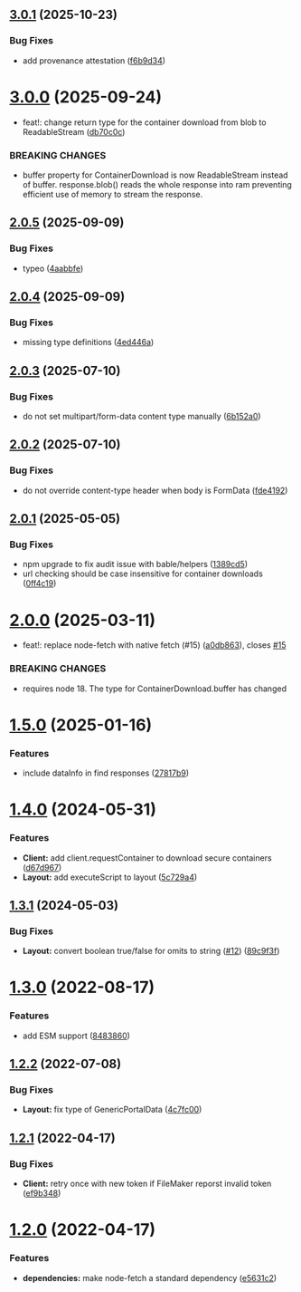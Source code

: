 ## [3.0.1](https://github.com/soliantconsulting/fm-data-api-client/compare/v3.0.0...v3.0.1) (2025-10-23)


### Bug Fixes

* add provenance attestation ([f6b9d34](https://github.com/soliantconsulting/fm-data-api-client/commit/f6b9d34358969724ab3d40d1b1635021fd4f38e1))

# [3.0.0](https://github.com/soliantconsulting/fm-data-api-client/compare/v2.0.5...v3.0.0) (2025-09-24)


* feat!: change return type for the container download from blob to ReadableStream ([db70c0c](https://github.com/soliantconsulting/fm-data-api-client/commit/db70c0c37a3b6500c28082b3f34b3642b9dc418e))


### BREAKING CHANGES

* buffer property for ContainerDownload is now ReadableStream instead of buffer.  response.blob() reads the whole response into ram preventing efficient use of memory to stream the response.

## [2.0.5](https://github.com/soliantconsulting/fm-data-api-client/compare/v2.0.4...v2.0.5) (2025-09-09)


### Bug Fixes

* typeo ([4aabbfe](https://github.com/soliantconsulting/fm-data-api-client/commit/4aabbfe1fdb1419a8d44983a759279013c63e8ca))

## [2.0.4](https://github.com/soliantconsulting/fm-data-api-client/compare/v2.0.3...v2.0.4) (2025-09-09)


### Bug Fixes

* missing type definitions ([4ed446a](https://github.com/soliantconsulting/fm-data-api-client/commit/4ed446a64c5dccf248d2ab14eb1273f60d8cfda2))

## [2.0.3](https://github.com/soliantconsulting/fm-data-api-client/compare/v2.0.2...v2.0.3) (2025-07-10)


### Bug Fixes

* do not set multipart/form-data content type manually ([6b152a0](https://github.com/soliantconsulting/fm-data-api-client/commit/6b152a01eeda2ba7d30447a2c081e472784b7c9c))

## [2.0.2](https://github.com/soliantconsulting/fm-data-api-client/compare/v2.0.1...v2.0.2) (2025-07-10)


### Bug Fixes

* do not override content-type header when body is FormData ([fde4192](https://github.com/soliantconsulting/fm-data-api-client/commit/fde4192994274016b09d6e048a4d57fcafdefdd2))

## [2.0.1](https://github.com/soliantconsulting/fm-data-api-client/compare/v2.0.0...v2.0.1) (2025-05-05)


### Bug Fixes

* npm upgrade to fix audit issue with bable/helpers ([1389cd5](https://github.com/soliantconsulting/fm-data-api-client/commit/1389cd55191154bd3a44d44da37134079a528631))
* url checking should be case insensitive for container downloads ([0ff4c19](https://github.com/soliantconsulting/fm-data-api-client/commit/0ff4c194487d3ae482669967d1c7bc3b2f3933af))

# [2.0.0](https://github.com/soliantconsulting/fm-data-api-client/compare/v1.5.0...v2.0.0) (2025-03-11)


* feat!: replace node-fetch with native fetch (#15) ([a0db863](https://github.com/soliantconsulting/fm-data-api-client/commit/a0db863e8e893def866839cf1800b480ec4c49c1)), closes [#15](https://github.com/soliantconsulting/fm-data-api-client/issues/15)


### BREAKING CHANGES

* requires node 18. The type for ContainerDownload.buffer has changed

# [1.5.0](https://github.com/soliantconsulting/fm-data-api-client/compare/v1.4.0...v1.5.0) (2025-01-16)


### Features

* include dataInfo in find responses ([27817b9](https://github.com/soliantconsulting/fm-data-api-client/commit/27817b9d41c778386ef3603d64252a608919cbe5))

# [1.4.0](https://github.com/soliantconsulting/fm-data-api-client/compare/v1.3.1...v1.4.0) (2024-05-31)


### Features

* **Client:** add client.requestContainer to download secure containers ([d67d967](https://github.com/soliantconsulting/fm-data-api-client/commit/d67d9677eaae46d88b1146689782fc38b3cff08c))
* **Layout:** add executeScript to layout ([5c729a4](https://github.com/soliantconsulting/fm-data-api-client/commit/5c729a4ac8e17b4451e5bfdb02a4952f02f8b0bd))

## [1.3.1](https://github.com/soliantconsulting/fm-data-api-client/compare/v1.3.0...v1.3.1) (2024-05-03)


### Bug Fixes

* **Layout:** convert boolean true/false for omits to string ([#12](https://github.com/soliantconsulting/fm-data-api-client/issues/12)) ([89c9f3f](https://github.com/soliantconsulting/fm-data-api-client/commit/89c9f3ff5969178e729b98284d034fe75bda0892))

# [1.3.0](https://github.com/soliantconsulting/fm-data-api-client/compare/v1.2.2...v1.3.0) (2022-08-17)


### Features

* add ESM support ([8483860](https://github.com/soliantconsulting/fm-data-api-client/commit/84838604099db5a2f31f991b88545bb2694999db))

## [1.2.2](https://github.com/soliantconsulting/fm-data-api-client/compare/v1.2.1...v1.2.2) (2022-07-08)


### Bug Fixes

* **Layout:** fix type of GenericPortalData ([4c7fc00](https://github.com/soliantconsulting/fm-data-api-client/commit/4c7fc0086cbfe50c89679c12c3a62e615d5e090c))

## [1.2.1](https://github.com/soliantconsulting/fm-data-api-client/compare/v1.2.0...v1.2.1) (2022-04-17)


### Bug Fixes

* **Client:** retry once with new token if FileMaker reporst invalid token ([ef9b348](https://github.com/soliantconsulting/fm-data-api-client/commit/ef9b348ab7273e4c7a7b60840bb4a141d1557b43))

# [1.2.0](https://github.com/soliantconsulting/fm-data-api-client/compare/v1.1.1...v1.2.0) (2022-04-17)


### Features

* **dependencies:** make node-fetch a standard dependency ([e5631c2](https://github.com/soliantconsulting/fm-data-api-client/commit/e5631c296eb1c431047f2e734778a2e9d1fcdb23))
